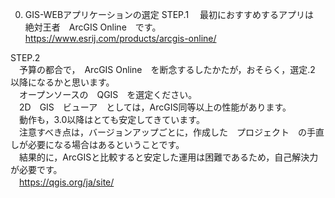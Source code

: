 0. GIS-WEBアプリケーションの選定
STEP.1
　最初におすすめするアプリは　絶対王者　ArcGIS Online　です。
　https://www.esrij.com/products/arcgis-online/

STEP.2  
　予算の都合で，　ArcGIS Online　を断念するしたかたが，おそらく，選定.2　以降になるかと思います。  
　オープンソースの　QGIS　を選定ください。  
　2D　GIS　ビューア　としては，ArcGIS同等以上の性能があります。  
　動作も，3.0以降はとても安定してきています。  
　注意すべき点は，バージョンアップごとに，作成した　プロジェクト　の手直しが必要になる場合はあるということです。  
　結果的に，ArcGISと比較すると安定した運用は困難であるため，自己解決力が必要です。  
　https://qgis.org/ja/site/  
